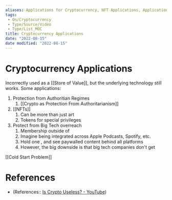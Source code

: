 ```yaml
---
aliases: Applications for Cryptocurrency, NFT Applications, Applications for NFT
tags:
 - On/Cryptocurrency
 - Type/Source/Video
 - Type/List_MOC 
title: Cryptocurrency Applications
date: "2022-08-15"
date modified: "2022-08-15"
---
```


# Cryptocurrency Applications
Incorrectly used as a [[Store of Value]], but the underlying technology still works. Some applications:

1. Protection from Authoritian Regimes
	1. [[Crypto as Protection From Authoritarianism]]
2. [[NFTs]]
	1. Can be more than just art
	2. Tokens for special privileges
3. Protect from Big Tech overreach
	1. Membership outside of
	2. Imagine being integrated across Apple Podcasts, Spotify, etc.
	3. Hold one , and see paywalled content behind all platforms
	4. However, the big downside is that big tech companies don't get

[[Cold Start Problem]]

# References
- (References:: [Is Crypto Useless? - YouTube](https://www.youtube.com/watch?v=954e3mi-W3E&list=WL&index=5))
